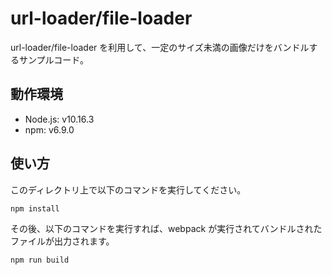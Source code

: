 # url-loader/file-loader

url-loader/file-loader を利用して、一定のサイズ未満の画像だけをバンドルするサンプルコード。

## 動作環境

- Node.js: v10.16.3
- npm: v6.9.0

## 使い方

このディレクトリ上で以下のコマンドを実行してください。

```
npm install
```

その後、以下のコマンドを実行すれば、webpack が実行されてバンドルされたファイルが出力されます。

```
npm run build
```

